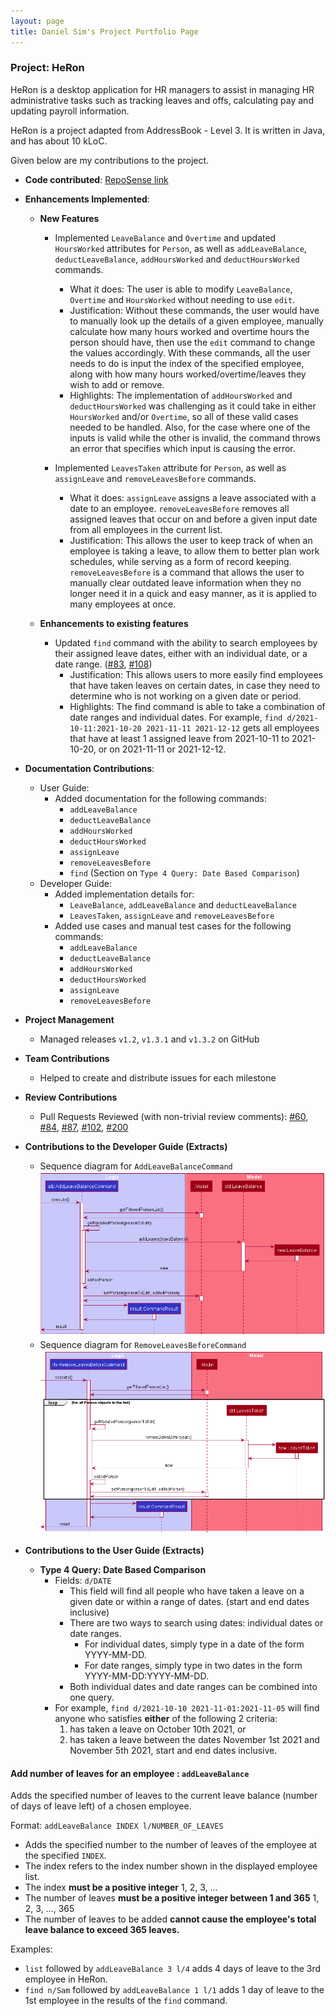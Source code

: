 ```yaml
---
layout: page
title: Daniel Sim's Project Portfolio Page
---
```


### Project: HeRon

HeRon is a desktop application for HR managers to assist in managing HR administrative tasks such as tracking leaves and offs, calculating pay and updating payroll information.

HeRon is a project adapted from AddressBook - Level 3. It is written in Java, and has about 10 kLoC.

Given below are my contributions to the project.

* **Code contributed**: [RepoSense link](https://nus-cs2103-ay2122s1.github.io/tp-dashboard/?search=danielsimre&sort=groupTitle&sortWithin=title&timeframe=commit&mergegroup=&groupSelect=groupByRepos&breakdown=true&checkedFileTypes=docs~functional-code~test-code~other&since=2021-09-17)

* **Enhancements Implemented**:
  * **New Features**
    * Implemented `LeaveBalance` and `Overtime` and updated `HoursWorked` attributes for `Person`, as well as `addLeaveBalance`, `deductLeaveBalance`, 
      `addHoursWorked` and `deductHoursWorked` commands.
      * What it does: The user is able to modify `LeaveBalance`, `Overtime` and `HoursWorked` without needing to use `edit`.
      * Justification: Without these commands, the user would have to manually look up the details of a given employee,
        manually calculate how many hours worked and overtime hours the person should have, then use the `edit` command to change the values accordingly.
        With these commands, all the user needs to do is input the index of the specified employee, along with how many hours worked/overtime/leaves
        they wish to add or remove.
      * Highlights: The implementation of `addHoursWorked` and `deductHoursWorked` was challenging as
        it could take in either `HoursWorked` and/or `Overtime`, so all of these valid cases needed to be handled.
        Also, for the case where one of the inputs is valid while the other is invalid, the command throws an error that specifies
        which input is causing the error.
        
    * Implemented `LeavesTaken` attribute for `Person`, as well as `assignLeave` and `removeLeavesBefore` commands.
      * What it does: `assignLeave` assigns a leave associated with a date to an employee.
        `removeLeavesBefore` removes all assigned leaves that occur on and before a given input date from all employees in the current list.
      * Justification: This allows the user to keep track of when an employee is taking a leave, to allow
        them to better plan work schedules, while serving as a form of record keeping. `removeLeavesBefore`
        is a command that allows the user to manually clear outdated leave information when they no longer need it
        in a quick and easy manner, as it is applied to many employees at once.
    
  * **Enhancements to existing features**
    * Updated `find` command with the ability to search employees by their assigned leave dates,
      either with an individual date, or a date range. ([#83](https://github.com/AY2122S1-CS2103T-F11-3/tp/pull/83), [#108](https://github.com/AY2122S1-CS2103T-F11-3/tp/pull/108))
      * Justification: This allows users to more easily find employees that have taken leaves on certain dates, in case they need to 
        determine who is not working on a given date or period.
      * Highlights: The find command is able to take a combination of date ranges and individual dates.
        For example, `find d/2021-10-11:2021-10-20 2021-11-11 2021-12-12` gets all employees that have at least 1 assigned leave
        from 2021-10-11 to 2021-10-20, or on 2021-11-11 or 2021-12-12.
* **Documentation Contributions**:
  * User Guide:
    * Added documentation for the following commands: 
        * `addLeaveBalance`
        * `deductLeaveBalance`
        * `addHoursWorked`
        * `deductHoursWorked`
        * `assignLeave`
        * `removeLeavesBefore`
        * `find` (Section on `Type 4 Query: Date Based Comparison`)
  * Developer Guide:
    * Added implementation details for:
        * `LeaveBalance`, `addLeaveBalance` and `deductLeaveBalance`
        * `LeavesTaken`, `assignLeave` and `removeLeavesBefore`
    * Added use cases and manual test cases for the following commands:
        * `addLeaveBalance`
        * `deductLeaveBalance`
        * `addHoursWorked`
        * `deductHoursWorked`
        * `assignLeave`
        * `removeLeavesBefore`

* **Project Management**
  * Managed releases `v1.2`, `v1.3.1` and `v1.3.2` on GitHub

* **Team Contributions**
  * Helped to create and distribute issues for each milestone

* **Review Contributions**
  * Pull Requests Reviewed (with non-trivial review comments): 
    [#60](https://github.com/AY2122S1-CS2103T-F11-3/tp/pull/60),
    [#84](https://github.com/AY2122S1-CS2103T-F11-3/tp/pull/84),
    [#87](https://github.com/AY2122S1-CS2103T-F11-3/tp/pull/87),
    [#102](https://github.com/AY2122S1-CS2103T-F11-3/tp/pull/102),
    [#200](https://github.com/AY2122S1-CS2103T-F11-3/tp/pull/200)

* **Contributions to the Developer Guide (Extracts)**
  * Sequence diagram for `AddLeaveBalanceCommand`
    ![AddLeaveBalanceSequenceDiagram](../images/AddLeaveBalanceSequenceDiagram.png)
  * Sequence diagram for `RemoveLeavesBeforeCommand`
    ![RemoveLeavesBeforeSequenceDiagram](../images/RemoveLeavesBeforeSequenceDiagram.png)
    
* **Contributions to the User Guide (Extracts)**
  * **Type 4 Query: Date Based Comparison**
    * Fields: `d/DATE`
      * This field will find all people who have taken a leave on a given date or within a range of dates. (start and end dates inclusive)
      * There are two ways to search using dates: individual dates or date ranges.
        * For individual dates, simply type in a date of the form YYYY-MM-DD.
        * For date ranges, simply type in two dates in the form YYYY-MM-DD:YYYY-MM-DD.
      * Both individual dates and date ranges can be combined into one query.
    * For example, `find d/2021-10-10 2021-11-01:2021-11-05` will find anyone who satisfies **either** of the following 2 criteria:
      1. has taken a leave on October 10th 2021, or
      2. has taken a leave between the dates November 1st 2021 and November 5th 2021, start and end dates inclusive.

#### Add number of leaves for an employee : `addLeaveBalance`

Adds the specified number of leaves to the current leave balance (number of days of leave left) of a chosen employee.

Format: `addLeaveBalance INDEX l/NUMBER_OF_LEAVES`

* Adds the specified number to the number of leaves of the employee at the specified `INDEX`.
* The index refers to the index number shown in the displayed employee list.
* The index **must be a positive integer** 1, 2, 3, …
* The number of leaves **must be a positive integer between 1 and 365** 1, 2, 3, …, 365
* The number of leaves to be added **cannot cause the employee's total leave balance to exceed 365 leaves.**

Examples:
* `list` followed by `addLeaveBalance 3 l/4` adds 4 days of leave to the 3rd employee in HeRon.
* `find n/Sam` followed by `addLeaveBalance 1 l/1` adds 1 day of leave to the 1st employee in the results of the `find` command.
